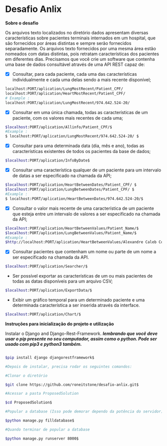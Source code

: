 # Desafio Anlix

 
**Sobre o desafio**

Os arquivos texto localizados no diretório dados apresentam diversas características sobre pacientes terminais internados em um hospital, que  são fornecidos por áreas distintas e sempre serão fornecidos separadamente. Os arquivos texto fornecidos por uma mesma área estão nomeados com datas distintas, pois retratam características dos pacientes em diferentes dias. Precisamos que você crie um software que contenha uma base de dados consultável através de uma API REST capaz de:

* [X] Consultar, para cada paciente, cada uma das características individualmente e cada uma delas sendo a mais recente disponível;
```bash
localhost:PORT/aplication/LungMostRecent/Patient_CPF/  
localhost:PORT/aplication/HeartMostRecent/Patient_CPF/  
# Example : 
localhost:PORT/aplication/LungMostRecent/974.642.524-20/ 
```

* [X] Consultar em uma única chamada, todas as características de um paciente, com os valores mais recentes de cada uma;
```bash
$localhost:PORT/aplication/Allinfo/Patient_CPF/$
#Example : 
$ localhost:PORT/aplication/LungMostRecent/974.642.524-20/ $ 
```

* [X] Consultar para uma determinada data (dia, mês e ano), todas as características existentes de todos os pacientes da base de dados;
```bash
$localhost:PORT/aplication/InfoByDate$
```

* [X] Consultar uma característica qualquer de um paciente para um intervalo de datas a ser especificado na chamada da API;
```bash
$localhost:PORT/aplication/HeartBetweenDates/Patient_CPF/ $
$localhost:PORT/aplication/LungBetweenDates/Patient_CPF/ $
#Example : 
$ localhost:PORT/aplication/HeartBetweenDates/974.642.524-20/$
```

* [X] Consultar o valor mais recente de uma característica de um paciente que esteja entre um intervalo de valores a ser especificado na chamada da API;
```bash
$localhost:PORT/aplication/HeartBetweenValues/Patient_Name/$
$localhost:PORT/aplication/LungBetweenValues/Patient_Name/$
#Example : 
$http://localhost:PORT/aplication/HeartBetweenValues/Alexandre Caleb Costa/$
```

* [X] Consultar pacientes que contenham um nome ou parte de um nome a ser especificado na chamada da API.
```bash
$localhost:PORT/aplication/Searcher/$
```
* Ser possível exportar as características de um ou mais pacientes de todas as datas disponíveis para um arquivo CSV;
```bash
$localhost:PORT/aplication/ExportData/$
``` 

* Exibir um gráfico temporal para um determinado paciente e uma determinada característica a ser inserida através da interface.
```bash
$localhost:PORT/aplication/Chart/$
```

**Instruções para inicialização do projeto e utilização**

Instalar o Django and Django-Rest-Framework.
***lembrando que você deve usar o pip presente no seu computador, assim como o python.
Pode ser usado com pip3 e python3 também.***

```bash

$pip install django djangorestframework$

#Depois de instalar, precisa rodar os seguintes comandos:

#Clonar o diretório

$git clone https://github.com/roneitstone/desafio-anlix.git$

#Acessar a pasta ProposedSolution

$cd ProposedSolution$

#Popular a database (Isso pode demorar dependo da potência do servidor)

$python manage.py filldatabase$

#Quando terminar de popular a database

$python manage.py runserver 8000$
```